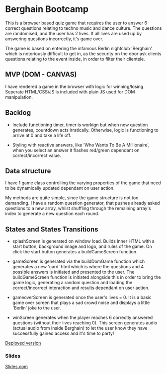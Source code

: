 # Berghain Bootcamp

This is a browser based quiz game that requires the user to answer 6 correct questions relating to techno music and dance culture. The questions are randomised, and the user has 2 lives. If all lives are used up by answering questions incorrectly, it's game over.

The game is based on entering the infamous Berlin nightclub 'Berghain' which is notoriously difficult to get in, as the security on the door ask clients questions relating to the event inside, in order to filter their clientele.

## MVP (DOM - CANVAS)

I have rendered a game in the browser with logic for winning/losing. Seperate HTML/CSS/JS is included with plain JS used for DOM manipulation.

## Backlog

- Include functioning timer, timer is workign but when new question generates, countdown acts irratically. Otherwise, logic is functioning to arrive at 0 and take a life off.

- Styling with reactive answers, like 'Who Wants To Be A Millionaire', when you select an answer it flashes red/green dependant on correct/incorrect value.

## Data structure

I have 1 game class controlling the varying properties of the game that need to be dynamically updated dependant on user action.

My methods are quite simple, since the game structure is not too demanding. I have a random question generator, that pushes already asked questions to a new array, whilst shuffling through the remaining array's index to generate a new question each round.

## States and States Transitions

- splashScreen is generated on window load. Builds inner HTML with a start button, background image and logo, and rules of the game. On click the start button generates a buildGameScreen function.

- gameScreen is generated via the buildDomGame function which generates a new 'card' html which is where the questions and 4 possible answers is initiated and presented to the user. The buildGameScreen function is initiated alongside this in order to bring the game logic, generating a random question and loading the correct/incorrect interaction and results dependant on user action.

- gameoverScreen is generated once the user's lives = 0. It is a basic game over screen that plays a sad crowd noise and displays a little 'Berlin' joke to the user.

- winScreen generates when the player reaches 6 correctly answered questions (without their lives reaching 0). This screen generates audio (actual audio from inside Berghain) to let the user know they have successfully gained access and it's time to party!

[Deployed version](https://gmunro90.github.io/Berghain-Bootcamp/)

### Slides

[Slides.com](https://tinyurl.com/tfvwp4c8)
